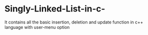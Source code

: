 # Singly-Linked-List-in-c-
It contains all the basic insertion, deletion and update function in c++ language with user-menu option
